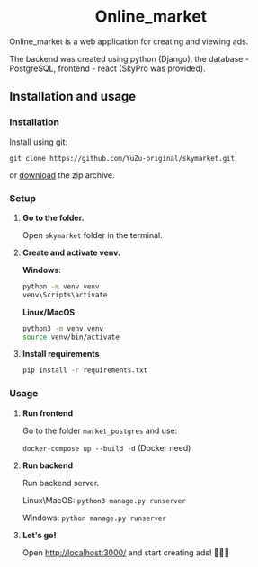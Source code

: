 <h1 align="center">Online_market</h1>

Online_market is a web application for creating and viewing ads.

The backend was created using python (Django), the database - PostgreSQL,
frontend - react (SkyPro was provided).

## Installation and usage

### Installation

Install using git:

`git clone https://github.com/YuZu-original/skymarket.git`

or [download](https://github.com/YuZu-original/skymarket/archive/refs/heads/master.zip) the zip archive.

### Setup
1. **Go to the folder.**
   
   Open `skymarket` folder in the terminal.

2. **Create and activate venv.**

    **Windows**:
    
    ```sh
    python -m venv venv
    venv\Scripts\activate
    ```
    
    **Linux/MacOS**
    
    ```sh
    python3 -m venv venv
    source venv/bin/activate
    ```
3. **Install requirements**
   
   ```sh
   pip install -r requirements.txt
   ```

### Usage

1. **Run frontend**
   
   Go to the folder `market_postgres` and use:
   
   `docker-compose up --build -d` (Docker need)

2. **Run backend**

   Run backend server.

   Linux\MacOS: `python3 manage.py runserver`

   Windows: `python manage.py runserver`

3. **Let's go!**
   
   Open [http://localhost:3000/](http://localhost:3000/) and start creating ads! 🎉🎉🎉
